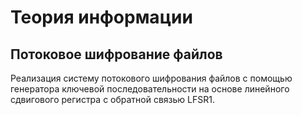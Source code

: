 # Теория информации

## Потоковое шифрование файлов

Реализация систему потокового шифрования файлов с помощью генератора ключевой последовательности на основе линейного сдвигового регистра с обратной связью LFSR1. 
